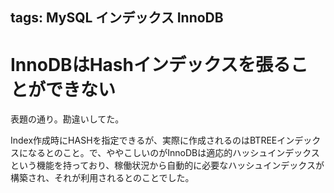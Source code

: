 tags: MySQL インデックス InnoDB
---
# InnoDBはHashインデックスを張ることができない

表題の通り。勘違いしてた。

Index作成時にHASHを指定できるが、実際に作成されるのはBTREEインデックスになるとのこと。で、ややこしいのがInnoDBは適応的ハッシュインデックスという機能を持っており、稼働状況から自動的に必要なハッシュインデックスが構築され、それが利用されるとのことでした。

